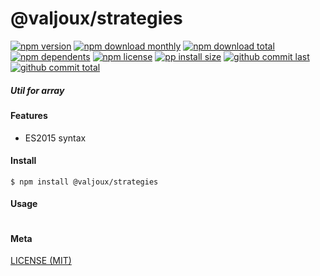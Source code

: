 # @valjoux/strategies

[![npm version][badge-npm-version]][url-npm]
[![npm download monthly][badge-npm-download-monthly]][url-npm]
[![npm download total][badge-npm-download-total]][url-npm]
[![npm dependents][badge-npm-dependents]][url-github]
[![npm license][badge-npm-license]][url-npm]
[![pp install size][badge-pp-install-size]][url-pp]
[![github commit last][badge-github-last-commit]][url-github]
[![github commit total][badge-github-commit-count]][url-github]

[//]: <> (Shields)
[badge-npm-version]: https://flat.badgen.net/npm/v/@valjoux/strategies
[badge-npm-download-monthly]: https://flat.badgen.net/npm/dm/@valjoux/strategies
[badge-npm-download-total]:https://flat.badgen.net/npm/dt/@valjoux/strategies
[badge-npm-dependents]: https://flat.badgen.net/npm/dependents/@valjoux/strategies
[badge-npm-license]: https://flat.badgen.net/npm/license/@valjoux/strategies
[badge-pp-install-size]: https://flat.badgen.net/packagephobia/install/@valjoux/strategies
[badge-github-last-commit]: https://flat.badgen.net/github/last-commit/hoyeungw/vect
[badge-github-commit-count]: https://flat.badgen.net/github/commits/hoyeungw/vect

[//]: <> (Link)
[url-npm]: https://npmjs.org/package/@valjoux/strategies
[url-pp]: https://packagephobia.now.sh/result?p=@valjoux/strategies
[url-github]: https://github.com/hoyeungw/vect
##### Util for array

#### Features

- ES2015 syntax

#### Install
```console
$ npm install @valjoux/strategies
```

#### Usage
```js
```

#### Meta
[LICENSE (MIT)](/LICENSE)

